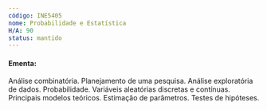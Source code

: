 ```yaml
---
código: INE5405
nome: Probabilidade e Estatística
H/A: 90
status: mantido
---
```


#### Ementa:
Análise combinatória. Planejamento de uma pesquisa. Análise exploratória de dados. Probabilidade. Variáveis aleatórias discretas e contínuas. Principais modelos teóricos. Estimação de parâmetros. Testes de hipóteses.

